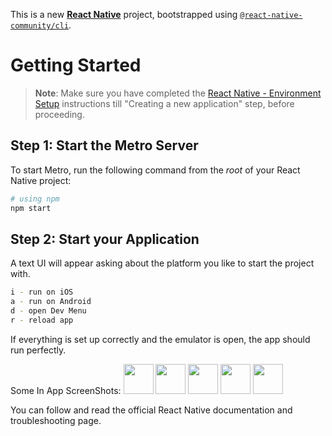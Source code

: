 This is a new [**React Native**](https://reactnative.dev) project, bootstrapped using [`@react-native-community/cli`](https://github.com/react-native-community/cli).

# Getting Started

>**Note**: Make sure you have completed the [React Native - Environment Setup](https://reactnative.dev/docs/environment-setup) instructions till "Creating a new application" step, before proceeding.

## Step 1: Start the Metro Server

To start Metro, run the following command from the _root_ of your React Native project:

```bash
# using npm
npm start
```

## Step 2: Start your Application

A text UI will appear asking about the platform you like to start the project with.

```bash
i - run on iOS
a - run on Android
d - open Dev Menu
r - reload app
```

If everything is set up correctly and the emulator is open, the app should run perfectly.

Some In App ScreenShots:
<img src="https://github.com/tlgdgn/Stock-Market-App-React-Native/assets/118059132/57823bf5-2267-4699-ac39-492fec360c93" width="48">
<img src="https://github.com/tlgdgn/Stock-Market-App-React-Native/assets/118059132/943ad92b-3014-4f52-9982-04d9ba2b932e" width="48">
<img src="https://github.com/tlgdgn/Stock-Market-App-React-Native/assets/118059132/1fe23f86-ee1c-4a7d-bd05-8afc3516125e" width="48">
<img src="https://github.com/tlgdgn/Stock-Market-App-React-Native/assets/118059132/b43c5f32-1ec1-42ed-a26e-4ead9ac4dd2e" width="48">
<img src="https://github.com/tlgdgn/Stock-Market-App-React-Native/assets/118059132/006eb595-94e6-4e02-97aa-9f04b550e75e" width="48">



You can follow and read the official React Native documentation and troubleshooting page.
